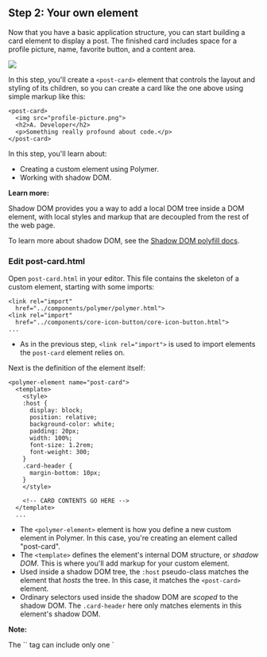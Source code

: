 <toc-element></toc-element>

## Step 2: Your own element

Now that you have a basic application structure, you can start building a card element to display a post. The finished card includes space for a profile picture, name, favorite button, and a content area.

<div layout vertical center>
  <img class="sample" src="//polymer-project.org/images/tutorial/card.png">
</div>

In this step, you'll create a `<post-card>` element that controls the layout and styling of its children, so you can create a card like the one above using simple markup like this:
 
    <post-card>
      <img src="profile-picture.png">
      <h2>A. Developer</h2>
      <p>Something really profound about code.</p>
    </post-card>

In this step, you'll learn about:

-   Creating a custom element using Polymer.
-   Working with shadow DOM.

<aside class="callout">
  <b>Learn more:</b>

  <p>Shadow DOM provides you a way to add a local DOM tree
inside a DOM element, with local styles and markup that are decoupled from the rest of the web page.</p>
<p>To learn more about shadow DOM, see the <a href="//polymer-project.org/platform/shadow-dom.html">
Shadow DOM polyfill docs</a>.</p>
</aside>

### Edit post-card.html

Open `post-card.html` in your editor. This file contains the skeleton of a    
custom element, starting with some imports:

    <link rel="import" 
      href="../components/polymer/polymer.html">
    <link rel="import" 
      href="../components/core-icon-button/core-icon-button.html">
    ...

<ul>
  <li>As in the previous step, <code>&lt;link rel="import"&gt;</code> is used to import elements the <code>post-card</code> element relies on.</li>
</ul>

Next is the definition of the element itself:

    <polymer-element name="post-card">
      <template>
        <style>
        :host {
          display: block;
          position: relative;
          background-color: white;
          padding: 20px;
          width: 100%;
          font-size: 1.2rem;
          font-weight: 300;
        }
        .card-header {
          margin-bottom: 10px;
        }
        </style>

        <!-- CARD CONTENTS GO HERE -->
      </template>
      ...

<ul>
  <li>The <code>&lt;polymer-element&gt;</code> element is how you define a new custom element in Polymer. In this case, you're creating an element called
  "post-card".</li>
<li>The <code>&lt;template&gt;</code> defines the element's internal DOM structure, or <em>shadow DOM</em>. This is where 
    you'll add markup for your custom element.</li>
<li>Used inside a shadow DOM tree, the <code>:host</code> pseudo-class matches the element that <em>hosts</em> 
    the tree. In this case, it matches the <code>&lt;post-card&gt;</code> element.</li>
<li>Ordinary selectors used inside the shadow DOM are 
    <em>scoped</em> to the shadow DOM. The <code>.card-header</code> here only matches elements in this element's shadow DOM.</li>
</ul>

<aside class="callout">
  <b>Note:</b>

  <p>The `<polymer-element>` tag can include only one `<template>` tag as a _direct_ descendant.
This tag defines the shadow DOM for the element. Other `<template>` tags may be nested inside the outer
template tag.</p>
</aside>

At the end of the element definition is a `<script>` tag:

    ...
      &lt;script>
      Polymer({});
      &lt;/script>
    &lt;/polymer-element>

<ul>
<li>The <code>Polymer</code> call at the end of the file <em>registers</em> the element so 
    it's recognized by the browser. You'll do more with this in a later 
    step as well.</li>
</ul>

<aside class="callout">
  <b>Learn More:</b>

  <p>When you create an instance of <code>&lt;post-card&gt;</code>, the contents from its  
shadow DOM <code>&lt;template&gt;</code> are inserted as the element's <em>shadow root</em>. These elements are 
rendered in the browser, but are not included in the element's
<code>children</code> collection.</p>
<p>By default, any children added by the user don't render. For example:</p>
<pre>&lt;post-card&gt;&lt;h3&gt;Hello!&lt;/h3&gt;&lt;/post-card&gt;</pre>

<p>Creates a <code>&lt;post-card&gt;</code> with a single <code>&lt;h3&gt;</code> element as a child.
To render the <code>&lt;h3&gt;</code> inside your <code>&lt;post-card&gt;</code>, you need to add an
<em>insertion point</em>, which tells the browser where to render children in
the shadow DOM tree.</p>
</aside>

<hr>

Create the card structure.

Find the `CARD CONTENTS GO HERE` comment and replace it with the `<div>` and
`<content>` tags shown below.


</style>

<div class="card-header" layout horizontal center>
  <content select="img"></content>
  <content select="h2"></content>
</div>
<content></content>

<ul>
  <li>The <code>layout horizontal center</code> attributes are Polymer shorthand to
create a flexbox layout. </li>
  <li>The three <code>&lt;content&gt;</code> elements create <em>insertion points</em>. <br />
(The shadow DOM spec calls this process of selecting nodes
<em>distribution</em>).</li>
  <li>Any <code>&lt;img&gt;</code> children match the first <code>&lt;content&gt;</code> tag and are inserted
here.</li>
  <li>The second <code>&lt;content&gt;</code> tag selects any <code>h2</code> children.</li>
  <li>The final <code>&lt;content&gt;</code> tag, with no <code>select</code> attribute, selects any
nodes that haven't already been inserted. (This is probably the most
common form of <code>&lt;content&gt;</code> element.)</li>
</ul>

<aside class="callout">
  <b>Selecting content:</b>

  <p>The `select` attribute on a `content` element accepts a [limited set of 
CSS selectors](http://w3c.github.io/webcomponents/spec/shadow/#satisfying-matching-criteria). 
You can only select direct children of the host node, not descendents.</p>
</aside>

<hr>

Style the imported content.

There are a number of new CSS selectors to work with. The `post-card.html` 
file already includes a `:host` selector, discussed earlier, to style the 
top-level `<post-card>` element. 

To style the children added using the `<content>` element, add the 
following CSS inside the `<style>` tag after the existing rules:

    .card-header {
      margin-bottom: 10px;
    }
    .card-header ::content h2 {
      margin: 0;
      font-size: 1.8rem;
      font-weight: 300;
    }
    .card-header ::content img {
      width: 70px;
      border-radius: 50%;
      margin: 10px;
    }
    </style>


<ul>
  <li>The <code>::content</code> pseudo element selects an insertion point (created by 
  a <code>&lt;content&gt;</code> tag).  
  Here, <code>::content h2</code> selects any <code>h2</code> that's distributed through an
  insertion point.</li>
  <li>For browsers that don't support shadow DOM natively the<br />
  <code>polyfill-next-selector</code> rule tells the shadow DOM polyfill how to
  transform the <code>::content</code> rule into a non-shadow DOM rule. For 
  example, without shadow DOM, <code>post-card h2</code> matches any <code>&lt;h2&gt;</code> element
  inside the card.</li>
</ul>

<aside class="callout">
  <b>Note:</b>

  <p>You can't style the insertion point itself, so the 
<code>::content</code> pseudo element is always used with a descendent selector.</p>
</aside>

### Edit index.html

Import the new element into `index.html`.

Save the `post-card.html` file and open `index.html` in your editor. Add 
the import for `post-card.html` after your existing imports:

    ...
    <link rel="import"
      href="../components/paper-tabs/paper-tabs.html">
    <link rel="import" href="post-card.html">
    ...


<ul>
  <li>This makes the <code>&lt;post-card&gt;</code> element available for use in <code>index.html</code>.</li>
</ul>

<hr>

Add a `<post-card>` element to `index.html` directly after the    
`<core-toolbar>` element:

    ...   
    <div class="container" layout vertical center>

      <post-card>
        <img width="70" height="70" 
          src="../images/avatar-07.svg">
        <h2>Another Developer</h2>
        <p>I'm composing with shadow DOM!</p>
      </post-card>
      
    </div>
    ...


<ul>
  <li>The child elements you specify here are <em>distributed</em> into the 
      <code>&lt;post-card&gt;</code> element's insertion points.</li>
</ul>

### Test your work

Save your changes and reload the page. Your application should now look like this:

<div layout vertical center>
  <img class="sample" src="//polymer-project.org/images/tutorial/step-2.png">
</div>

The card still needs a favorite button, but it's starting to take shape. 

If something isn't working, check your work against the files in the `step-2` folder:

-   [`post-card.html`](https://github.com/Polymer/polymer-tutorial/blob/master/step-2/post-card.html)
-   [`index.html`](https://github.com/Polymer/polymer-tutorial/blob/master/step-2/index.html)

<aside class="callout">
  <b>Explore:</b>

  <p>Play around with the insertion points to get a feeling for how 
they work. Does anything change if you reorder the `<post-card>`'s children in 
`index.html`? What if you include multiple images, or add plain text? You can 
also try swapping the two `select=` attributes in `post-card.html`.</p>
</aside>

### Summary

In this step, you learned how to:

- Install the `<google-map>` element using Bower
-  Use the element and declaratively place a marker
- Style a custom element using CSS

### Next up

Add driving directions.
